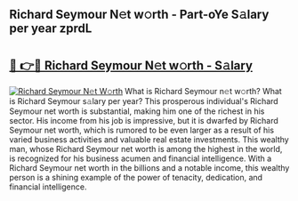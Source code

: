 ## Richard Seymour N𝚎t w𝚘rth - Part-oYe S𝚊lary per year zprdL

# <h2><a href="http://gc459y.nevu.top/?p=Richard+Seymour">🔗 👉🔴 Richard Seymour N𝚎t w𝚘rth - S𝚊lary</a></h2>

[![Richard Seymour N𝚎t W𝚘rth](https://i.imgur.com/Oavwk0R.jpeg)](http://gc459y.nevu.top/?p=Richard+Seymour)
What is Richard Seymour n𝚎t w𝚘rth? What is Richard Seymour s𝚊lary per year?
This prosperous individual's Richard Seymour net worth is substantial, making him one of the richest in his sector. His income from his job is impressive, but it is dwarfed by Richard Seymour net worth, which is rumored to be even larger as a result of his varied business activities and valuable real estate investments. This wealthy man, whose Richard Seymour net worth is among the highest in the world, is recognized for his business acumen and financial intelligence. With a Richard Seymour net worth in the billions and a notable income, this wealthy person is a shining example of the power of tenacity, dedication, and financial intelligence.
